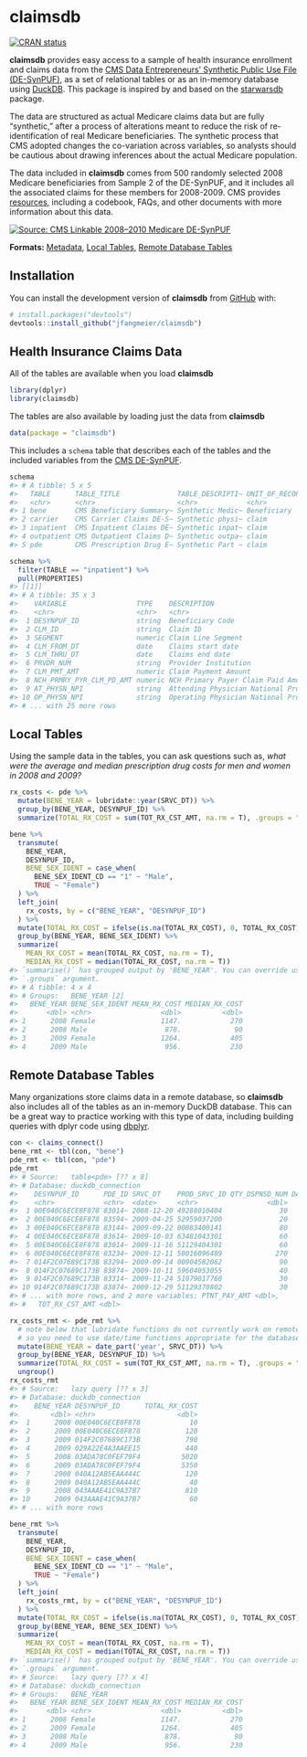 
<!-- README.md is generated from README.Rmd. Please edit that file -->

# claimsdb

<!-- badges: start -->

[![CRAN
status](https://www.r-pkg.org/badges/version/claimsdb)](https://CRAN.R-project.org/package=claimsdb)

<!-- badges: end -->

**claimsdb** provides easy access to a sample of health insurance
enrollment and claims data from the [CMS Data Entrepreneurs’ Synthetic
Public Use File
(DE-SynPUF)](https://www.cms.gov/Research-Statistics-Data-and-Systems/Downloadable-Public-Use-Files/SynPUFs/DE_Syn_PUF),
as a set of relational tables or as an in-memory database using
[DuckDB](https://duckdb.org). This package is inspired by and based on
the [starwarsdb](https://github.com/gadenbuie/starwarsdb) package.

The data are structured as actual Medicare claims data but are fully
“synthetic,” after a process of alterations meant to reduce the risk of
re-identification of real Medicare beneficiaries. The synthetic process
that CMS adopted changes the co-variation across variables, so analysts
should be cautious about drawing inferences about the actual Medicare
population.

The data included in **claimsdb** comes from 500 randomly selected 2008
Medicare beneficiaries from Sample 2 of the DE-SynPUF, and it includes
all the associated claims for these members for 2008-2009. CMS provides
[resources](https://www.cms.gov/Research-Statistics-Data-and-Systems/Downloadable-Public-Use-Files/SynPUFs/DESample02),
including a codebook, FAQs, and other documents with more information
about this data.

[![Source: CMS Linkable 2008–2010 Medicare
DE-SynPUF](man/figures/README-diagram.PNG "Source: CMS Linkable 2008–2010 Medicare DE-SynPUF")](https://www.cms.gov/Research-Statistics-Data-and-Systems/Downloadable-Public-Use-Files/SynPUFs/Downloads/SynPUF_DUG.pdf)

**Formats:** [Metadata](#health-insurance-claims-data), [Local
Tables](#local-tables), [Remote Database
Tables](#remote-database-tables)

## Installation

You can install the development version of **claimsdb** from
[GitHub](https://github.com/) with:

``` r
# install.packages("devtools")
devtools::install_github("jfangmeier/claimsdb")
```

## Health Insurance Claims Data

All of the tables are available when you load **claimsdb**

``` r
library(dplyr)
library(claimsdb)
```

The tables are also available by loading just the data from **claimsdb**

``` r
data(package = "claimsdb")
```

This includes a `schema` table that describes each of the tables and the
included variables from the [CMS
DE-SynPUF](https://www.cms.gov/Research-Statistics-Data-and-Systems/Downloadable-Public-Use-Files/SynPUFs/DE_Syn_PUF).

``` r
schema
#> # A tibble: 5 x 5
#>   TABLE      TABLE_TITLE              TABLE_DESCRIPTI~ UNIT_OF_RECORD PROPERTIES
#>   <chr>      <chr>                    <chr>            <chr>          <list>    
#> 1 bene       CMS Beneficiary Summary~ Synthetic Medic~ Beneficiary    <tibble>  
#> 2 carrier    CMS Carrier Claims DE-S~ Synthetic physi~ claim          <tibble>  
#> 3 inpatient  CMS Inpatient Claims DE~ Synthetic inpat~ claim          <tibble>  
#> 4 outpatient CMS Outpatient Claims D~ Synthetic outpa~ claim          <tibble>  
#> 5 pde        CMS Prescription Drug E~ Synthetic Part ~ claim          <tibble>
```

``` r
schema %>% 
  filter(TABLE == "inpatient") %>% 
  pull(PROPERTIES)
#> [[1]]
#> # A tibble: 35 x 3
#>    VARIABLE                 TYPE    DESCRIPTION                                 
#>    <chr>                    <chr>   <chr>                                       
#>  1 DESYNPUF_ID              string  Beneficiary Code                            
#>  2 CLM_ID                   string  Claim ID                                    
#>  3 SEGMENT                  numeric Claim Line Segment                          
#>  4 CLM_FROM_DT              date    Claims start date                           
#>  5 CLM_THRU_DT              date    Claims end date                             
#>  6 PRVDR_NUM                string  Provider Institution                        
#>  7 CLM_PMT_AMT              numeric Claim Payment Amount                        
#>  8 NCH_PRMRY_PYR_CLM_PD_AMT numeric NCH Primary Payer Claim Paid Amount         
#>  9 AT_PHYSN_NPI             string  Attending Physician National Provider Ident~
#> 10 OP_PHYSN_NPI             string  Operating Physician National Provider Ident~
#> # ... with 25 more rows
```

## Local Tables

Using the sample data in the tables, you can ask questions such as,
*what were the average and median prescription drug costs for men and
women in 2008 and 2009?*

``` r
rx_costs <- pde %>% 
  mutate(BENE_YEAR = lubridate::year(SRVC_DT)) %>%  
  group_by(BENE_YEAR, DESYNPUF_ID) %>% 
  summarize(TOTAL_RX_COST = sum(TOT_RX_CST_AMT, na.rm = T), .groups = "drop")

bene %>% 
  transmute(
    BENE_YEAR,
    DESYNPUF_ID,
    BENE_SEX_IDENT = case_when(
      BENE_SEX_IDENT_CD == "1" ~ "Male",
      TRUE ~ "Female")
  ) %>% 
  left_join(
    rx_costs, by = c("BENE_YEAR", "DESYNPUF_ID")
  ) %>% 
  mutate(TOTAL_RX_COST = ifelse(is.na(TOTAL_RX_COST), 0, TOTAL_RX_COST)) %>% 
  group_by(BENE_YEAR, BENE_SEX_IDENT) %>% 
  summarize(
    MEAN_RX_COST = mean(TOTAL_RX_COST, na.rm = T),
    MEDIAN_RX_COST = median(TOTAL_RX_COST, na.rm = T))
#> `summarise()` has grouped output by 'BENE_YEAR'. You can override using the
#> `.groups` argument.
#> # A tibble: 4 x 4
#> # Groups:   BENE_YEAR [2]
#>   BENE_YEAR BENE_SEX_IDENT MEAN_RX_COST MEDIAN_RX_COST
#>       <dbl> <chr>                 <dbl>          <dbl>
#> 1      2008 Female                1147.            270
#> 2      2008 Male                   878.             90
#> 3      2009 Female                1264.            405
#> 4      2009 Male                   956.            230
```

## Remote Database Tables

Many organizations store claims data in a remote database, so
**claimsdb** also includes all of the tables as an in-memory DuckDB
database. This can be a great way to practice working with this type of
data, including building queries with dplyr code using
[dbplyr](https://dbplyr.tidyverse.org/).

``` r
con <- claims_connect()
bene_rmt <- tbl(con, "bene")
pde_rmt <- tbl(con, "pde")
pde_rmt
#> # Source:   table<pde> [?? x 8]
#> # Database: duckdb_connection
#>    DESYNPUF_ID      PDE_ID SRVC_DT    PROD_SRVC_ID QTY_DSPNSD_NUM DAYS_SUPLY_NUM
#>    <chr>            <chr>  <date>     <chr>                 <dbl>          <dbl>
#>  1 00E040C6ECE8F878 83014~ 2008-12-20 49288010404              30             30
#>  2 00E040C6ECE8F878 83594~ 2009-04-25 52959037200              20             30
#>  3 00E040C6ECE8F878 83144~ 2009-09-22 00083400141              80             30
#>  4 00E040C6ECE8F878 83614~ 2009-10-03 63481043301              60             10
#>  5 00E040C6ECE8F878 83014~ 2009-11-16 51129404301              60             30
#>  6 00E040C6ECE8F878 83234~ 2009-12-11 58016096489             270             30
#>  7 014F2C07689C173B 83294~ 2009-09-14 00904582062              90             30
#>  8 014F2C07689C173B 83874~ 2009-10-11 59604053055              40             20
#>  9 014F2C07689C173B 83314~ 2009-11-24 51079017760              30             30
#> 10 014F2C07689C173B 83874~ 2009-12-29 51129370802              30             30
#> # ... with more rows, and 2 more variables: PTNT_PAY_AMT <dbl>,
#> #   TOT_RX_CST_AMT <dbl>

rx_costs_rmt <- pde_rmt %>% 
  # note below that lubridate functions do not currently work on remote databases,
  # so you need to use date/time functions appropriate for the database.
  mutate(BENE_YEAR = date_part('year', SRVC_DT)) %>%  
  group_by(BENE_YEAR, DESYNPUF_ID) %>% 
  summarize(TOTAL_RX_COST = sum(TOT_RX_CST_AMT, na.rm = T), .groups = "drop") %>% 
  ungroup()
rx_costs_rmt
#> # Source:   lazy query [?? x 3]
#> # Database: duckdb_connection
#>    BENE_YEAR DESYNPUF_ID      TOTAL_RX_COST
#>        <dbl> <chr>                    <dbl>
#>  1      2008 00E040C6ECE8F878            10
#>  2      2009 00E040C6ECE8F878           120
#>  3      2009 014F2C07689C173B           790
#>  4      2009 029A22E4A3AAEE15           440
#>  5      2008 03ADA78C0FEF79F4          5020
#>  6      2009 03ADA78C0FEF79F4          5350
#>  7      2008 040A12AB5EAA444C           120
#>  8      2009 040A12AB5EAA444C            40
#>  9      2008 043AAAE41C9A37B7           810
#> 10      2009 043AAAE41C9A37B7            60
#> # ... with more rows

bene_rmt %>% 
  transmute(
    BENE_YEAR,
    DESYNPUF_ID,
    BENE_SEX_IDENT = case_when(
      BENE_SEX_IDENT_CD == "1" ~ "Male",
      TRUE ~ "Female")
  ) %>% 
  left_join(
    rx_costs_rmt, by = c("BENE_YEAR", "DESYNPUF_ID")
  ) %>% 
  mutate(TOTAL_RX_COST = ifelse(is.na(TOTAL_RX_COST), 0, TOTAL_RX_COST)) %>% 
  group_by(BENE_YEAR, BENE_SEX_IDENT) %>% 
  summarize(
    MEAN_RX_COST = mean(TOTAL_RX_COST, na.rm = T),
    MEDIAN_RX_COST = median(TOTAL_RX_COST, na.rm = T))
#> `summarise()` has grouped output by 'BENE_YEAR'. You can override using the
#> `.groups` argument.
#> # Source:   lazy query [?? x 4]
#> # Database: duckdb_connection
#> # Groups:   BENE_YEAR
#>   BENE_YEAR BENE_SEX_IDENT MEAN_RX_COST MEDIAN_RX_COST
#>       <dbl> <chr>                 <dbl>          <dbl>
#> 1      2008 Female                1147.            270
#> 2      2009 Female                1264.            405
#> 3      2008 Male                   878.             90
#> 4      2009 Male                   956.            230
```

